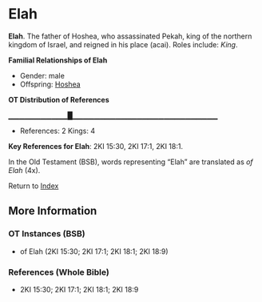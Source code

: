 # Elah
**Elah**. 
The father of Hoshea, who assassinated Pekah, king of the northern kingdom of Israel, and reigned in his place (acai). 
Roles include: 
_King_. 




**Familial Relationships of Elah**


* Gender: male
* Offspring: [Hoshea](Hoshea.md)


**OT Distribution of References**

▁▁▁▁▁▁▁▁▁▁▁█▁▁▁▁▁▁▁▁▁▁▁▁▁▁▁▁▁▁▁▁▁▁▁▁▁▁▁
* References: 2 Kings: 4



**Key References for Elah**: 
2KI 15:30, 2KI 17:1, 2KI 18:1. 


In the Old Testament (BSB), words representing “Elah” are translated as 
*of Elah* (4x). 




Return to [Index](00-Index.md)

## More Information

### OT Instances (BSB)

* of Elah (2KI 15:30; 2KI 17:1; 2KI 18:1; 2KI 18:9)



### References (Whole Bible)

* 2KI 15:30; 2KI 17:1; 2KI 18:1; 2KI 18:9



